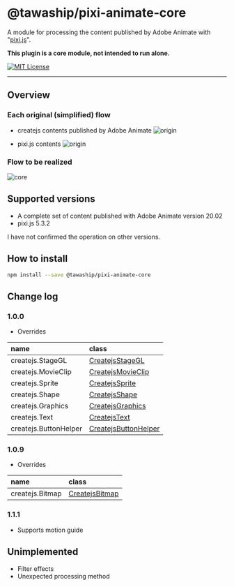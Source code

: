 # @tawaship/pixi-animate-core

A module for processing the content published by Adobe Animate with "[pixi.js](https://github.com/pixijs/pixi.js)".

**This plugin is a core module, not intended to run alone.**

[![MIT License](http://img.shields.io/badge/license-MIT-blue.svg?style=flat)](LICENSE)

---

## Overview

### Each original (simplified) flow

- createjs contents published by Adobe Animate
![origin](https://raw.githubusercontent.com/tawaship/pixi-animate-core/master/img/animate.png)

- pixi.js contents
![origin](https://raw.githubusercontent.com/tawaship/pixi-animate-core/master/img/pixi.png)

### Flow to be realized

![core](https://raw.githubusercontent.com/tawaship/pixi-animate-core/master/img/core.png)

## Supported versions

- A complete set of content published with Adobe Animate version 20.02
- pixi.js 5.3.2

I have not confirmed the operation on other versions.

## How to install

```sh
npm install --save @tawaship/pixi-animate-core
```

## Change log

### 1.0.0

- Overrides

|name|class|
|:--|:--|
|createjs.StageGL|[CreatejsStageGL](https://tawaship.github.io/pixi-animate-core/classes/createjsstagegl.html)|
|createjs.MovieClip|[CreatejsMovieClip](https://tawaship.github.io/pixi-animate-core/classes/createjsmovieclip.html)|
|createjs.Sprite|[CreatejsSprite](https://tawaship.github.io/pixi-animate-core/classes/createjssprite.html)|
|createjs.Shape|[CreatejsShape](https://tawaship.github.io/pixi-animate-core/classes/createjsshape.html)|
|createjs.Graphics|[CreatejsGraphics](https://tawaship.github.io/pixi-animate-core/classes/createjsgraphics.html)|
|createjs.Text|[CreatejsText](https://tawaship.github.io/pixi-animate-core/classes/createjstext.html)|
|createjs.ButtonHelper|[CreatejsButtonHelper](https://tawaship.github.io/pixi-animate-core/classes/createjsbuttonhelper.html)

### 1.0.9

- Overrides

|name|class|
|:--|:--|
|createjs.Bitmap|[CreatejsBitmap](https://tawaship.github.io/pixi-animate-core/classes/createjsbitmap.html)|

### 1.1.1

- Supports motion guide

## Unimplemented

- Filter effects
- Unexpected processing method